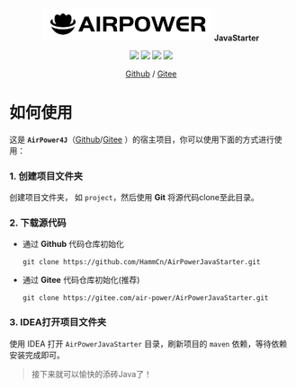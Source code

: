 <p align="center">
  <img width="300" src="src/main/resources/assets/logo.png"/> <b>JavaStarter</b>
</p>

<p align="center">
  <img src="https://svg.hamm.cn?key=Lang&value=Java17&bg=green"/>
  <img src="https://svg.hamm.cn?key=Base&value=SpringBoot3"/>
  <img src="https://svg.hamm.cn?key=Data&value=MySQL8"/>
  <img src="https://svg.hamm.cn?key=Cache&value=Redis"/>
</p>

<p align="center">
  <a href="https://github.com/HammCn/AirPowerJavaStarter">Github</a> /  <a href="https://gitee.com/air-power/AirPowerJavaStarter">Gitee</a>
</p>

# 如何使用

这是 **`AirPower4J`**（[Github](https://github.com/HammCn/AirPower4J)/[Gitee](https://gitee.com/air-power/AirPower4J)
）的宿主项目，你可以使用下面的方式进行使用：

### 1. 创建项目文件夹

创建项目文件夹， 如 `project`，然后使用 **Git** 将源代码clone至此目录。

### 2. 下载源代码

- 通过 **Github** 代码仓库初始化

  ```shell
  git clone https://github.com/HammCn/AirPowerJavaStarter.git
  ```

- 通过 **Gitee** 代码仓库初始化(推荐)

  ```shell
  git clone https://gitee.com/air-power/AirPowerJavaStarter.git
  ```

### 3. IDEA打开项目文件夹

使用 IDEA 打开 `AirPowerJavaStarter` 目录，刷新项目的 `maven` 依赖，等待依赖安装完成即可。


> 接下来就可以愉快的添砖Java了！
